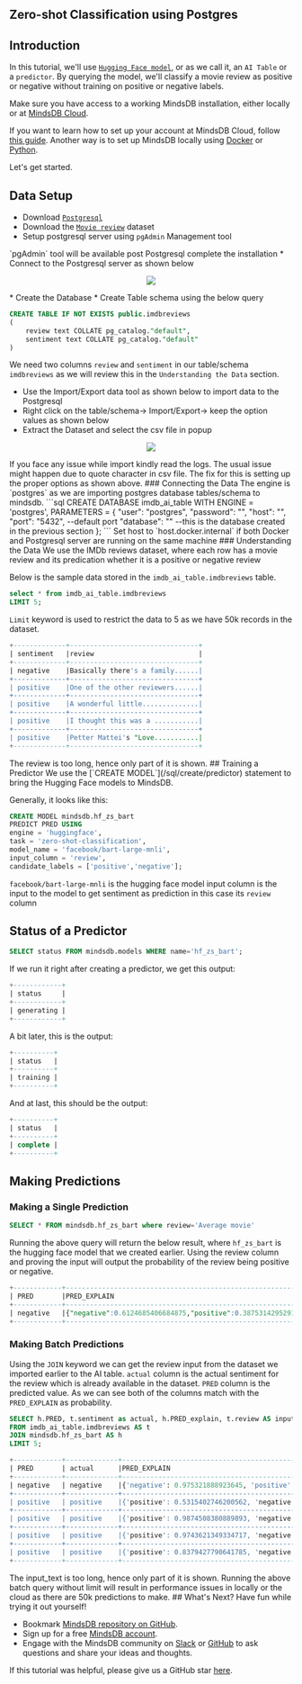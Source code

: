 ## Zero-shot Classification using Postgres

## Introduction
In this tutorial, we'll use [`Hugging Face model`](https://huggingface.co/facebook/bart-large-mnli), or as we
call it, an `AI Table` or a `predictor`. By querying the model, we'll classify 
a movie review as positive or negative without training on positive or negative labels.

Make sure you have access to a working MindsDB installation, either locally or
at [MindsDB Cloud](https://cloud.mindsdb.com/).

If you want to learn how to set up your account at MindsDB Cloud, follow
[this guide](/setup/cloud/). Another way is to set up
MindsDB locally using
[Docker](/setup/self-hosted/docker/) or
[Python](/setup/self-hosted/pip/source/).

Let's get started.

## Data Setup
* Download [`Postgresql`](https://www.postgresql.org/download/)
* Download the [`Movie review`](https://www.kaggle.com/datasets/lakshmi25npathi/imdb-dataset-of-50k-movie-reviews) dataset
* Setup postgresql server using `pgAdmin` Management tool
<Note>
`pgAdmin` tool will be available post Postgresql complete the installation
</Note>
* Connect to the Postgresql server as shown below
<p align="center">
    <img src="assets/tutorials/zero-shot-classification-postgresql-pg-admin.png" />
</p>
* Create the Database
* Create Table schema using the below query
 
```sql
CREATE TABLE IF NOT EXISTS public.imdbreviews
(
	review text COLLATE pg_catalog."default",
	sentiment text COLLATE pg_catalog."default"
)
```
We need two columns `review` and `sentiment` in our table/schema `imdbreviews` as we will review this in the `Understanding the Data` section.
* Use the Import/Export data tool as shown below to import data to the Postgresql
* Right click on the table/schema-> Import/Export-> keep the option values as shown below
* Extract the Dataset and select the csv file in popup
<p align="center">
    <img src="assets/tutorials/zero-shot-classification-postgresql.png" />
</p>
<Warning>
If you face any issue while import kindly read the logs. The usual issue might happen due to quote character in csv file. The fix for this is setting up the proper options as shown above.
</Warning>
### Connecting the Data
The engine is `postgres` as we are importing postgres database tables/schema to mindsdb.
```sql
CREATE DATABASE imdb_ai_table  
WITH ENGINE = 'postgres',    
PARAMETERS = {
	"user": "postgres",        
	"password": "",        
	"host": "",             
	"port": "5432",  --default port
	"database": "" --this is the database created in the previous section         
};
```
<Note>
Set host to `host.docker.internal` if both Docker and Postgresql server are running on the same machine
</Note>
### Understanding the Data
We use the IMDb reviews dataset, where each row has a movie review and its predication whether it is a positive or negative review

Below is the sample data stored in the `imdb_ai_table.imdbreviews` table.
```sql
select * from imdb_ai_table.imdbreviews
LIMIT 5;
```
`Limit` keyword is used to restrict the data to 5 as we have 50k records in the dataset.
```sql
+-------------+--------------------------------+
| sentiment   |review                          |
+-------------+--------------------------------+
| negative    |Basically there's a family......|
+-------------+--------------------------------+
| positive    |One of the other reviewers......|
+-------------+--------------------------------+
| positive    |A wonderful little..............|
+-------------+--------------------------------+
| positive    |I thought this was a ...........|
+-------------+--------------------------------+
| positive    |Petter Mattei's "Love...........|
+-------------+--------------------------------+
```
<Note>
The review is too long, hence only part of it is shown.
</Note>
## Training a Predictor
We use the [`CREATE MODEL`](/sql/create/predictor) statement to bring the Hugging Face models to MindsDB.

Generally, it looks like this:
```sql
CREATE MODEL mindsdb.hf_zs_bart
PREDICT PRED USING
engine = 'huggingface',
task = 'zero-shot-classification',
model_name = 'facebook/bart-large-mnli',
input_column = 'review',
candidate_labels = ['positive','negative'];

```
`facebook/bart-large-mnli` is the hugging face model
input column is the input to the model to get sentiment as prediction in this case its `review` column
## Status of a Predictor
```sql
SELECT status FROM mindsdb.models WHERE name='hf_zs_bart';
```
If we run it right after creating a predictor, we get this output:

```sql
+------------+
| status     |
+------------+
| generating |
+------------+
```

A bit later, this is the output:

```sql
+----------+
| status   |
+----------+
| training |
+----------+
```

And at last, this should be the output:

```sql
+----------+
| status   |
+----------+
| complete |
+----------+
```

## Making Predictions
### Making a Single Prediction
```sql
SELECT * FROM mindsdb.hf_zs_bart where review='Average movie'
```
Running the above query will return the below result, where `hf_zs_bart` is the hugging face model that we created earlier. 
Using the review column and proving the input will output the probability of the review being positive or negative.
```sql
+------------+--------------------------------------------------------------+-------------+
| PRED       |PRED_EXPLAIN                                                  |review       |
+------------+--------------------------------------------------------------+-------------+
| negative   |{"negative":0.6124685406684875,"positive":0.38753142952919006}|Average movie|
+------------+--------------------------------------------------------------+-------------+
```

### Making Batch Predictions
Using the `JOIN` keyword we can get the review input from the dataset we imported earlier to the AI table.
`actual` column is the actual sentiment for the review which is already available in the dataset.
`PRED` column is the predicted value. As we can see both of the columns match with the `PRED_EXPLAIN` as probability.
```sql
SELECT h.PRED, t.sentiment as actual, h.PRED_explain, t.review AS input_text
FROM imdb_ai_table.imdbreviews AS t
JOIN mindsdb.hf_zs_bart AS h
LIMIT 5;
```
```sql
+------------+-------------+-----------------------------------------------------------------+--------------------------------+
| PRED       | actual      |PRED_EXPLAIN                                                     |input_text                      |
+------------+-------------+-----------------------------------------------------------------+--------------------------------+
| negative   | negative    |{'negative': 0.975321888923645, 'positive': 0.024678116664290428}|Basically there's a family......|
+------------+-------------+-----------------------------------------------------------------+--------------------------------+
| positive   | positive    |{'positive': 0.5315402746200562, 'negative': 0.46845969557762146}|One of the other reviewers......|
+------------+-------------+-----------------------------------------------------------------+--------------------------------+
| positive   | positive    |{'positive': 0.9874508380889893, 'negative': 0.01254915911704301}|A wonderful little..............|
+------------+-------------+-----------------------------------------------------------------+--------------------------------+
| positive   | positive    |{'positive': 0.9743621349334717, 'negative': 0.02563784085214138}|I thought this was a ...........|
+------------+-------------+-----------------------------------------------------------------+--------------------------------+
| positive   | positive    |{'positive': 0.8379427790641785, 'negative': 0.16205716133117676}|Petter Mattei's "Love...........|
+------------+-------------+-----------------------------------------------------------------+--------------------------------+
```
<Note>
The input_text is too long, hence only part of it is shown.
</Note>
<Warning>
Running the above batch query without limit will result in performance issues in locally or the cloud as there are 50k predictions to make.
</Warning>
## What's Next?
Have fun while trying it out yourself!

- Bookmark [MindsDB repository on GitHub](https://github.com/mindsdb/mindsdb).
- Sign up for a free [MindsDB account](https://cloud.mindsdb.com/register).
- Engage with the MindsDB community on
  [Slack](https://mindsdb.com/joincommunity) or
  [GitHub](https://github.com/mindsdb/mindsdb/discussions) to ask questions and
  share your ideas and thoughts.

If this tutorial was helpful, please give us a GitHub star
[here](https://github.com/mindsdb/mindsdb).